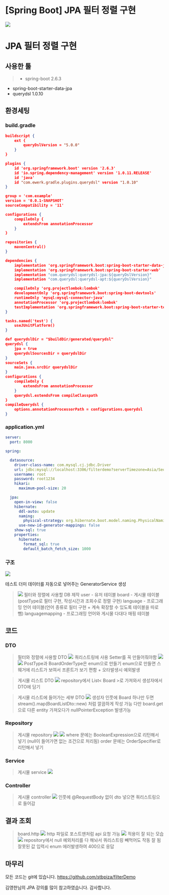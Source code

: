 # [Spring Boot] JPA 필터 정렬 구현

![](https://images.velog.io/images/stbpiza/post/1a950943-ee0c-4f9e-8fb6-1a9958c18a89/springboot.png)


# JPA 필터 정렬 구현
## 사용한 툴
> - spring-boot 2.6.3
- spring-boot-starter-data-jpa
- querydsl 1.0.10

## 환경세팅
### build.gradle
```json
buildscript {
    ext {
        queryDslVersion = "5.0.0"
    }
}

plugins {
    id 'org.springframework.boot' version '2.6.3'
    id 'io.spring.dependency-management' version '1.0.11.RELEASE'
    id 'java'
    id "com.ewerk.gradle.plugins.querydsl" version "1.0.10"
}

group = 'com.example'
version = '0.0.1-SNAPSHOT'
sourceCompatibility = '11'

configurations {
    compileOnly {
        extendsFrom annotationProcessor
    }
}

repositories {
    mavenCentral()
}

dependencies {
    implementation 'org.springframework.boot:spring-boot-starter-data-jpa'
    implementation 'org.springframework.boot:spring-boot-starter-web'
    implementation "com.querydsl:querydsl-jpa:${queryDslVersion}"
    implementation "com.querydsl:querydsl-apt:${queryDslVersion}"

    compileOnly 'org.projectlombok:lombok'
    developmentOnly 'org.springframework.boot:spring-boot-devtools'
    runtimeOnly 'mysql:mysql-connector-java'
    annotationProcessor 'org.projectlombok:lombok'
    testImplementation 'org.springframework.boot:spring-boot-starter-test'
}

tasks.named('test') {
    useJUnitPlatform()
}

def querydslDir = "$buildDir/generated/querydsl"
querydsl {
    jpa = true
    querydslSourcesDir = querydslDir
}
sourceSets {
    main.java.srcDir querydslDir
}
configurations {
    compileOnly {
        extendsFrom annotationProcessor
    }
    querydsl.extendsFrom compileClasspath
}
compileQuerydsl {
    options.annotationProcessorPath = configurations.querydsl
}
```


### application.yml
```yaml
server:
  port: 8000

spring:

  datasource:
    driver-class-name: com.mysql.cj.jdbc.Driver
    url: jdbc:mysql://localhost:3306/filterdemo?serverTimezone=Asia/Seoul
    username: root
    password: root1234
    hikari:
      maximum-pool-size: 20

  jpa:
    open-in-view: false
    hibernate:
      ddl-auto: update
      naming:
        physical-strategy: org.hibernate.boot.model.naming.PhysicalNamingStrategyStandardImpl
      use-new-id-generator-mappings: false
    show-sql: true
    properties:
      hibernate:
        format_sql: true
        default_batch_fetch_size: 1000
```
### 구조
![](https://images.velog.io/images/stbpiza/post/55d54687-16b2-4725-a659-4a0d673bf0a6/image.png)

테스트 더미 데이터를 자동으로 넣어주는 GeneratorService 생성

> ![](https://images.velog.io/images/stbpiza/post/2c6bc99b-e317-41fe-b3f8-ccd0a622d1fb/image.png)
필터와 정렬에 사용할 DB 제작
user - 유저 테이블
board - 게시물 테이블(postType로 필터 구현, 작성시간과 조회수로 정렬 구현)
language - 프로그래밍 언어 테이블(언어 종류로 필터 구현 + 계속 확장할 수 있도록 테이블을 따로 뺌)
languagemapping - 프로그래밍 언어와 게시물 다대다 매핑 테이블

## 코드
### DTO
> 필터와 정렬에 사용할 DTO
![](https://images.velog.io/images/stbpiza/post/08653952-d549-4c9b-8d1d-990b900dbd1f/image.png)
쿼리스트링에 사용
Setter를 꼭 만들어줘야함
![](https://images.velog.io/images/stbpiza/post/64bbfbed-7c5e-4d4f-9cfa-cb425f538f36/image.png)
![](https://images.velog.io/images/stbpiza/post/b8a42d3e-9edd-4210-94f8-826b6111f52e/image.png)
PostType과 BoardOrderType은 enum으로 만들기
enum으로 만들면 스웨거에 리스트가 보여서 프론트가 보기 편함 + 오타발생시 예외발생

> 게시물 리스트 DTO
![](https://images.velog.io/images/stbpiza/post/06cbc907-e8c6-4de6-9ffd-6d5a7f1d5cd0/image.png)
repository에서 List< Board >로 가져와서 생성자에서 DTO에 담기

> 게시물 리스트에 들어가는 세부 DTO
![](https://images.velog.io/images/stbpiza/post/c4adee7d-6470-408d-b101-9e995a88db63/image.png)
생성자 인풋에 Board 하나만 두면 stream().map(BoardListDto::new) 처럼 깔끔하게 작성 가능
다만 board.get으로 다른 entity 가져오다가 nullPointerException 발생가능

### Repository

> 게시물 repository
![](https://images.velog.io/images/stbpiza/post/9f5b117b-f4d0-4f56-9a28-fc75be8306ed/image.png)
![](https://images.velog.io/images/stbpiza/post/e45c5fbd-a03c-4e38-b52d-0a6e54948c20/image.png)
where 문에는 BooleanExpression으로 리턴해서 넣기
(null이 들어가면 없는 조건으로 처리됨)
order 문에는 OrderSpecifier로 리턴해서 넣기

### Service

> 게시물 service
![](https://images.velog.io/images/stbpiza/post/1e13339a-dcdb-493e-bcff-b7c00e686a78/image.png)

### Controller
> 게시물 controller
![](https://images.velog.io/images/stbpiza/post/8a7882d0-3497-4e62-94c5-39fbc252efd5/image.png)
인풋에 @RequestBody 없이 dto 넣으면 쿼리스트링으로 들어감

## 결과 조회

> board.http
![](https://images.velog.io/images/stbpiza/post/78784684-eef1-4bb8-95a2-330d21a15109/image.png)
http 파일로 포스트맨처럼 api 요청 가능
![](https://images.velog.io/images/stbpiza/post/be0991d6-fa98-4d27-ac7b-61cfe168fdf7/image.png)
적용이 잘 되는 모습
![](https://images.velog.io/images/stbpiza/post/a9c0a615-4a93-40e3-98c1-2555ecaadee3/image.png)
repository에서 null 예외처리를 다 해놔서 쿼리스트링 빼먹어도 작동 잘 됨
잘못된 값 입력시 enum 에러발생하여 400으로 응답

## 마무리

모든 코드는 git에 있습니다.
https://github.com/stbpiza/filterDemo

김영한님의 JPA 강의를 많이 참고하였습니다.
감사합니다.